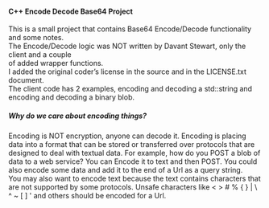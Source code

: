 <h4>C++ Encode Decode Base64 Project</h4> 
 

This is a small project that contains Base64 Encode/Decode functionality and some notes. <br />
The Encode/Decode logic was NOT written by Davant Stewart, only the client and a couple<br />
of added wrapper functions. <br />
I added the original coder’s license in the source and in the LICENSE.txt document.
                                                                                                    <br />
The client code has 2 examples, encoding and decoding a std::string and <br />
encoding and decoding a binary blob.<br />

<h5>Why do we care about encoding things? </h5>
Encoding is NOT encryption, anyone can decode it. 
Encoding is placing data into a format that can be stored or transferred over protocols 
that are designed to deal with textual data. 
For example, how do you POST a blob of data to a web service?  You can Encode 
it to text and then POST. You could also encode some data and add it to the end 
of a Url as a query string. <br />
You may also want to encode text because the text contains characters 
that are not supported by some protocols. Unsafe characters like < > # % 
{ } | \ ^ ~ [ ] ' and others should be encoded for a Url.


 
	
